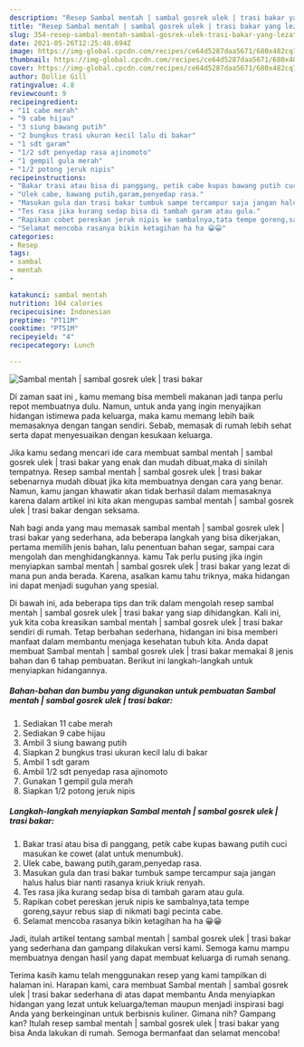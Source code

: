 ```yaml
---
description: "Resep Sambal mentah | sambal gosrek ulek | trasi bakar yang lezat Untuk Jualan"
title: "Resep Sambal mentah | sambal gosrek ulek | trasi bakar yang lezat Untuk Jualan"
slug: 354-resep-sambal-mentah-sambal-gosrek-ulek-trasi-bakar-yang-lezat-untuk-jualan
date: 2021-05-26T12:25:48.694Z
image: https://img-global.cpcdn.com/recipes/ce64d5287daa5671/680x482cq70/sambal-mentah-sambal-gosrek-ulek-trasi-bakar-foto-resep-utama.jpg
thumbnail: https://img-global.cpcdn.com/recipes/ce64d5287daa5671/680x482cq70/sambal-mentah-sambal-gosrek-ulek-trasi-bakar-foto-resep-utama.jpg
cover: https://img-global.cpcdn.com/recipes/ce64d5287daa5671/680x482cq70/sambal-mentah-sambal-gosrek-ulek-trasi-bakar-foto-resep-utama.jpg
author: Dollie Gill
ratingvalue: 4.8
reviewcount: 9
recipeingredient:
- "11 cabe merah"
- "9 cabe hijau"
- "3 siung bawang putih"
- "2 bungkus trasi ukuran kecil lalu di bakar"
- "1 sdt garam"
- "1/2 sdt penyedap rasa ajinomoto"
- "1 gempil gula merah"
- "1/2 potong jeruk nipis"
recipeinstructions:
- "Bakar trasi atau bisa di panggang, petik cabe kupas bawang putih cuci masukan ke cowet (alat untuk menumbuk)."
- "Ulek cabe, bawang putih,garam,penyedap rasa."
- "Masukan gula dan trasi bakar tumbuk sampe tercampur saja jangan halus halus biar nanti rasanya kriuk kriuk renyah."
- "Tes rasa jika kurang sedap bisa di tambah garam atau gula."
- "Rapikan cobet pereskan jeruk nipis ke sambalnya,tata tempe goreng,sayur rebus siap di nikmati bagi pecinta cabe."
- "Selamat mencoba rasanya bikin ketagihan ha ha 😀😀"
categories:
- Resep
tags:
- sambal
- mentah
- 

katakunci: sambal mentah  
nutrition: 104 calories
recipecuisine: Indonesian
preptime: "PT11M"
cooktime: "PT51M"
recipeyield: "4"
recipecategory: Lunch

---
```



![Sambal mentah | sambal gosrek ulek | trasi bakar](https://img-global.cpcdn.com/recipes/ce64d5287daa5671/680x482cq70/sambal-mentah-sambal-gosrek-ulek-trasi-bakar-foto-resep-utama.jpg)

Di zaman  saat ini , kamu memang bisa membeli makanan jadi tanpa perlu repot membuatnya dulu. Namun, untuk anda yang ingin menyajikan hidangan istimewa pada keluarga, maka kamu memang lebih baik memasaknya dengan tangan sendiri. Sebab, memasak di rumah lebih sehat serta dapat menyesuaikan dengan kesukaan keluarga.

Jika kamu sedang mencari ide cara membuat sambal mentah | sambal gosrek ulek | trasi bakar yang enak dan mudah dibuat,maka di sinilah tempatnya. Resep sambal mentah | sambal gosrek ulek | trasi bakar  sebenarnya mudah dibuat jika kita membuatnya dengan cara yang benar. Namun, kamu jangan khawatir akan tidak berhasil dalam memasaknya 
karena dalam artikel ini kita akan mengupas sambal mentah | sambal gosrek ulek | trasi bakar dengan seksama.  



Nah bagi anda yang mau memasak sambal mentah | sambal gosrek ulek | trasi bakar yang sederhana, ada beberapa langkah yang bisa dikerjakan, pertama memilih jenis bahan, lalu penentuan bahan segar, sampai cara mengolah dan menghidangkannya. kamu Tak perlu pusing jika ingin menyiapkan sambal mentah | sambal gosrek ulek | trasi bakar yang lezat di mana pun anda berada. Karena, asalkan kamu  tahu triknya, maka hidangan ini dapat menjadi suguhan yang spesial.

Di bawah ini, ada beberapa tips dan trik dalam mengolah resep sambal mentah | sambal gosrek ulek | trasi bakar yang siap dihidangkan. Kali ini, yuk kita coba kreasikan sambal mentah | sambal gosrek ulek | trasi bakar sendiri di rumah. Tetap berbahan sederhana, hidangan ini bisa memberi manfaat dalam membantu menjaga kesehatan tubuh kita. Anda dapat membuat Sambal mentah | sambal gosrek ulek | trasi bakar memakai 8 jenis bahan dan 6 tahap pembuatan. Berikut ini langkah-langkah untuk menyiapkan hidangannya.

<!--inarticleads1-->

##### Bahan-bahan dan bumbu yang digunakan untuk pembuatan Sambal mentah | sambal gosrek ulek | trasi bakar:

1. Sediakan 11 cabe merah
1. Sediakan 9 cabe hijau
1. Ambil 3 siung bawang putih
1. Siapkan 2 bungkus trasi ukuran kecil lalu di bakar
1. Ambil 1 sdt garam
1. Ambil 1/2 sdt penyedap rasa ajinomoto
1. Gunakan 1 gempil gula merah
1. Siapkan 1/2 potong jeruk nipis




<!--inarticleads2-->

##### Langkah-langkah menyiapkan Sambal mentah | sambal gosrek ulek | trasi bakar:

1. Bakar trasi atau bisa di panggang, petik cabe kupas bawang putih cuci masukan ke cowet (alat untuk menumbuk).
1. Ulek cabe, bawang putih,garam,penyedap rasa.
1. Masukan gula dan trasi bakar tumbuk sampe tercampur saja jangan halus halus biar nanti rasanya kriuk kriuk renyah.
1. Tes rasa jika kurang sedap bisa di tambah garam atau gula.
1. Rapikan cobet pereskan jeruk nipis ke sambalnya,tata tempe goreng,sayur rebus siap di nikmati bagi pecinta cabe.
1. Selamat mencoba rasanya bikin ketagihan ha ha 😀😀




Jadi, itulah artikel tentang  sambal mentah | sambal gosrek ulek | trasi bakar  yang sederhana dan gampang dilakukan versi kami. Semoga kamu mampu membuatnya dengan hasil yang dapat membuat keluarga di rumah senang. 

Terima kasih kamu telah menggunakan resep yang kami tampilkan di halaman ini. Harapan kami, cara membuat  Sambal mentah | sambal gosrek ulek | trasi bakar sederhana di atas dapat membantu Anda menyiapkan hidangan yang lezat untuk keluarga/teman maupun menjadi inspirasi bagi Anda yang berkeinginan untuk berbisnis kuliner. Gimana nih? Gampang kan? Itulah resep sambal mentah | sambal gosrek ulek | trasi bakar yang bisa Anda lakukan di rumah. Semoga bermanfaat dan selamat mencoba!

